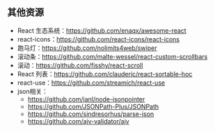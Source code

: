 ## 其他资源

- React 生态系统：https://github.com/enaqx/awesome-react
- react-icons：https://github.com/react-icons/react-icons
- 跑马灯：https://github.com/nolimits4web/swiper
- 滚动条：https://github.com/malte-wessel/react-custom-scrollbars
- 滚动：https://github.com/fisshy/react-scroll
- React 列表：https://github.com/clauderic/react-sortable-hoc
- react-use：https://github.com/streamich/react-use
- json相关：
  - https://github.com/janl/node-jsonpointer
  - https://github.com/JSONPath-Plus/JSONPath
  - https://github.com/sindresorhus/parse-json
  - https://github.com/ajv-validator/ajv

